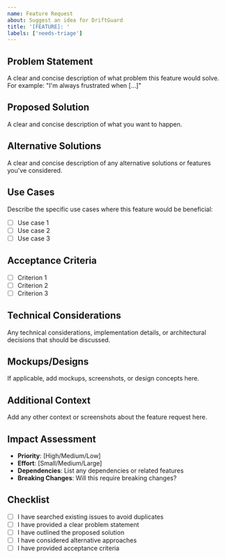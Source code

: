 ```yaml
---
name: Feature Request
about: Suggest an idea for DriftGuard
title: '[FEATURE]: '
labels: ['needs-triage']
---
```


## Problem Statement
A clear and concise description of what problem this feature would solve. For example: "I'm always frustrated when [...]"

## Proposed Solution
A clear and concise description of what you want to happen.

## Alternative Solutions
A clear and concise description of any alternative solutions or features you've considered.

## Use Cases
Describe the specific use cases where this feature would be beneficial:
- [ ] Use case 1
- [ ] Use case 2
- [ ] Use case 3

## Acceptance Criteria
- [ ] Criterion 1
- [ ] Criterion 2
- [ ] Criterion 3

## Technical Considerations
Any technical considerations, implementation details, or architectural decisions that should be discussed.

## Mockups/Designs
If applicable, add mockups, screenshots, or design concepts here.

## Additional Context
Add any other context or screenshots about the feature request here.

## Impact Assessment
- **Priority**: [High/Medium/Low]
- **Effort**: [Small/Medium/Large]
- **Dependencies**: List any dependencies or related features
- **Breaking Changes**: Will this require breaking changes?

## Checklist
- [ ] I have searched existing issues to avoid duplicates
- [ ] I have provided a clear problem statement
- [ ] I have outlined the proposed solution
- [ ] I have considered alternative approaches
- [ ] I have provided acceptance criteria 